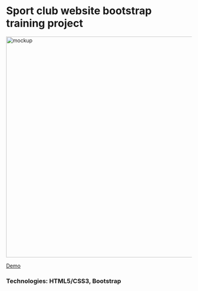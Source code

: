 # Sport club website bootstrap training project

<img src="https://cdn.glitch.global/b796fac7-8be1-47ea-bf80-36d588d7054b/mock3.png?v=1706743588985" alt="mockup" width="600px">

[Demo](https://bootstrap-project-1-darla.glitch.me)

<h3>Technologies: HTML5/CSS3, Bootstrap</h3>

